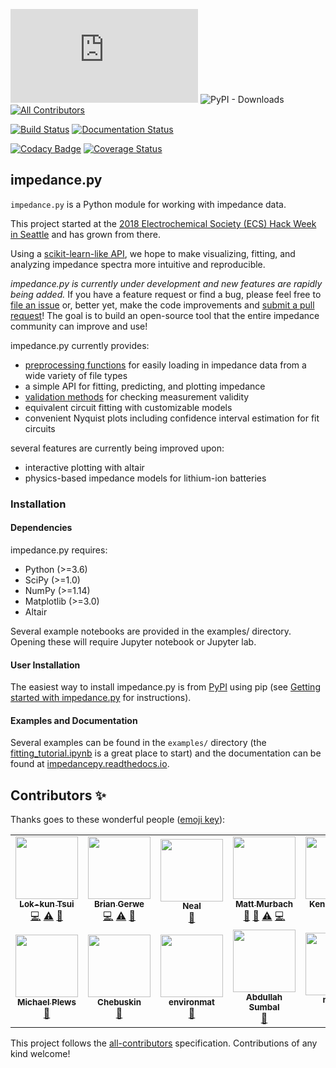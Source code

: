 ![GitHub release](https://img.shields.io/github/release/ECSHackWeek/impedance.py) ![PyPI - Downloads](https://img.shields.io/pypi/dm/impedance?style=flat-square)
[![All Contributors](https://img.shields.io/badge/all_contributors-11-orange.svg?style=flat-square)](#contributors)

[![Build Status](https://travis-ci.org/ECSHackWeek/impedance.py.svg?branch=master&kill_cache=1)](https://travis-ci.org/ECSHackWeek/impedance.py) [![Documentation Status](https://readthedocs.org/projects/impedancepy/badge/?version=latest&kill_cache=1)](https://impedancepy.readthedocs.io/en/latest/?badge=latest)

[![Codacy Badge](https://api.codacy.com/project/badge/Grade/cd7e6ee6f638458bb1bc9e1cab025409)](https://www.codacy.com/app/mdmurbach/impedance.py?utm_source=github.com&amp;utm_medium=referral&amp;utm_content=ECSHackWeek/impedance.py&amp;utm_campaign=Badge_Grade) [![Coverage Status](https://coveralls.io/repos/github/ECSHackWeek/impedance.py/badge.svg?branch=master&kill_cache=1)](https://coveralls.io/github/ECSHackWeek/impedance.py?branch=master)

impedance.py
------------

`impedance.py` is a Python module for working with impedance data.

This project started at the [2018 Electrochemical Society (ECS) Hack Week in Seattle](https://www.electrochem.org/233/hack-week) and has grown from there.

Using a [scikit-learn-like API](https://arxiv.org/abs/1309.0238), we hope to make visualizing, fitting, and analyzing impedance spectra more intuitive and reproducible.

<i>impedance.py is currently under development and new features are rapidly being added.</i>
If you have a feature request or find a bug, please feel free to [file an issue](https://github.com/ECSHackWeek/impedance.py/issues) or, better yet, make the code improvements and [submit a pull request](https://help.github.com/articles/creating-a-pull-request-from-a-fork/)! The goal is to build an open-source tool that the entire impedance community can improve and use!

impedance.py currently provides:
-   [preprocessing functions](https://impedancepy.readthedocs.io/en/latest/preprocessing.html) for easily loading in impedance data from a wide variety of file types
-   a simple API for fitting, predicting, and plotting impedance
-   [validation methods](https://impedancepy.readthedocs.io/en/latest/validation.html) for checking measurement validity
-   equivalent circuit fitting with customizable models
-   convenient Nyquist plots including confidence interval estimation for fit circuits

several features are currently being improved upon:
-   interactive plotting with altair
-   physics-based impedance models for lithium-ion batteries

### Installation
#### Dependencies

impedance.py requires:

-   Python (>=3.6)
-   SciPy (>=1.0)
-   NumPy (>=1.14)
-   Matplotlib (>=3.0)
-   Altair

Several example notebooks are provided in the examples/ directory. Opening these will require Jupyter notebook or Jupyter lab.

#### User Installation

The easiest way to install impedance.py is from [PyPI](https://pypi.org/project/impedance/) using pip (see [Getting started with impedance.py](https://impedancepy.readthedocs.io/en/latest/getting-started.html) for instructions).

#### Examples and Documentation

Several examples can be found in the `examples/` directory (the [fitting_tutorial.ipynb](https://github.com/ECSHackWeek/impedance.py/blob/master/docs/source/examples/fitting_example.ipynb) is a great place to start) and the documentation can be found at [impedancepy.readthedocs.io](https://impedancepy.readthedocs.io/en/latest/).

## Contributors ✨

Thanks goes to these wonderful people ([emoji key](https://allcontributors.org/docs/en/emoji-key)):

<!-- ALL-CONTRIBUTORS-LIST:START - Do not remove or modify this section -->
<!-- prettier-ignore-start -->
<!-- markdownlint-disable -->
<table>
  <tr>
    <td align="center"><a href="https://github.com/lktsui"><img src="https://avatars0.githubusercontent.com/u/22246069?v=4" width="100px;" alt=""/><br /><sub><b>Lok-kun Tsui</b></sub></a><br /><a href="https://github.com/ECSHackWeek/impedance.py/commits?author=lktsui" title="Code">💻</a> <a href="https://github.com/ECSHackWeek/impedance.py/commits?author=lktsui" title="Tests">⚠️</a> <a href="https://github.com/ECSHackWeek/impedance.py/commits?author=lktsui" title="Documentation">📖</a></td>
    <td align="center"><a href="https://github.com/BGerwe"><img src="https://avatars3.githubusercontent.com/u/38819321?v=4" width="100px;" alt=""/><br /><sub><b>Brian Gerwe</b></sub></a><br /><a href="https://github.com/ECSHackWeek/impedance.py/commits?author=BGerwe" title="Code">💻</a> <a href="https://github.com/ECSHackWeek/impedance.py/commits?author=BGerwe" title="Tests">⚠️</a> <a href="https://github.com/ECSHackWeek/impedance.py/commits?author=BGerwe" title="Documentation">📖</a></td>
    <td align="center"><a href="https://github.com/nealde"><img src="https://avatars2.githubusercontent.com/u/25877868?v=4" width="100px;" alt=""/><br /><sub><b>Neal</b></sub></a><br /><a href="https://github.com/ECSHackWeek/impedance.py/pulls?q=is%3Apr+reviewed-by%3Anealde" title="Reviewed Pull Requests">👀</a></td>
    <td align="center"><a href="http://mattmurbach.com"><img src="https://avatars3.githubusercontent.com/u/9369020?v=4" width="100px;" alt=""/><br /><sub><b>Matt Murbach</b></sub></a><br /><a href="https://github.com/ECSHackWeek/impedance.py/commits?author=mdmurbach" title="Documentation">📖</a> <a href="https://github.com/ECSHackWeek/impedance.py/pulls?q=is%3Apr+reviewed-by%3Amdmurbach" title="Reviewed Pull Requests">👀</a> <a href="https://github.com/ECSHackWeek/impedance.py/commits?author=mdmurbach" title="Tests">⚠️</a> <a href="https://github.com/ECSHackWeek/impedance.py/commits?author=mdmurbach" title="Code">💻</a></td>
    <td align="center"><a href="https://kennyvh.com"><img src="https://avatars2.githubusercontent.com/u/29909203?v=4" width="100px;" alt=""/><br /><sub><b>Kenny Huynh</b></sub></a><br /><a href="https://github.com/ECSHackWeek/impedance.py/issues?q=author%3Ahkennyv" title="Bug reports">🐛</a> <a href="https://github.com/ECSHackWeek/impedance.py/commits?author=hkennyv" title="Code">💻</a></td>
    <td align="center"><a href="https://github.com/lawrencerenna"><img src="https://avatars0.githubusercontent.com/u/49174337?v=4" width="100px;" alt=""/><br /><sub><b>lawrencerenna</b></sub></a><br /><a href="#ideas-lawrencerenna" title="Ideas, Planning, & Feedback">🤔</a></td>
    <td align="center"><a href="https://github.com/Rowin"><img src="https://avatars3.githubusercontent.com/u/1727478?v=4" width="100px;" alt=""/><br /><sub><b>Rowin</b></sub></a><br /><a href="https://github.com/ECSHackWeek/impedance.py/issues?q=author%3ARowin" title="Bug reports">🐛</a> <a href="https://github.com/ECSHackWeek/impedance.py/commits?author=Rowin" title="Code">💻</a></td>
  </tr>
  <tr>
    <td align="center"><a href="https://github.com/michaelplews"><img src="https://avatars2.githubusercontent.com/u/14098929?v=4" width="100px;" alt=""/><br /><sub><b>Michael Plews</b></sub></a><br /><a href="#ideas-michaelplews" title="Ideas, Planning, & Feedback">🤔</a></td>
    <td align="center"><a href="https://github.com/Chebuskin"><img src="https://avatars0.githubusercontent.com/u/33787723?v=4" width="100px;" alt=""/><br /><sub><b>Chebuskin</b></sub></a><br /><a href="https://github.com/ECSHackWeek/impedance.py/issues?q=author%3AChebuskin" title="Bug reports">🐛</a></td>
    <td align="center"><a href="https://github.com/environmat"><img src="https://avatars0.githubusercontent.com/u/9309353?v=4" width="100px;" alt=""/><br /><sub><b>environmat</b></sub></a><br /><a href="https://github.com/ECSHackWeek/impedance.py/issues?q=author%3Aenvironmat" title="Bug reports">🐛</a></td>
    <td align="center"><a href="http://www.abdullahsumbal.com"><img src="https://avatars2.githubusercontent.com/u/12946947?v=4" width="100px;" alt=""/><br /><sub><b>Abdullah Sumbal</b></sub></a><br /><a href="https://github.com/ECSHackWeek/impedance.py/issues?q=author%3Aabdullahsumbal" title="Bug reports">🐛</a></td>
    <td align="center"><a href="https://github.com/nobkat"><img src="https://avatars3.githubusercontent.com/u/29077445?v=4" width="100px;" alt=""/><br /><sub><b>nobkat</b></sub></a><br /><a href="https://github.com/ECSHackWeek/impedance.py/commits?author=nobkat" title="Code">💻</a></td>
  </tr>
</table>

<!-- markdownlint-enable -->
<!-- prettier-ignore-end -->
<!-- ALL-CONTRIBUTORS-LIST:END -->

This project follows the [all-contributors](https://github.com/all-contributors/all-contributors) specification. Contributions of any kind welcome!